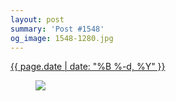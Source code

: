```yaml
---
layout: post
summary: 'Post #1548'
og_image: 1548-1280.jpg
---
```


<div class="post">
 <time>
  <a href="/1548">
   {{ page.date | date: "%B %-d, %Y" }}
  </a>
 </time>
 <a href="/1548">
  <figure data-taken="12/7/2021">
   <img sizes="(min-width: 700px) 50vw, calc(100vw - 2rem)" src="{{ site.assets_url }}/1548-640.jpg" srcset="{{ site.assets_url }}/1548-320.jpg 320w, {{ site.assets_url }}/1548-640.jpg 640w, {{ site.assets_url }}/1548-960.jpg 960w, {{ site.assets_url }}/1548-1280.jpg 1280w"/>
  </figure>
 </a>
</div>
